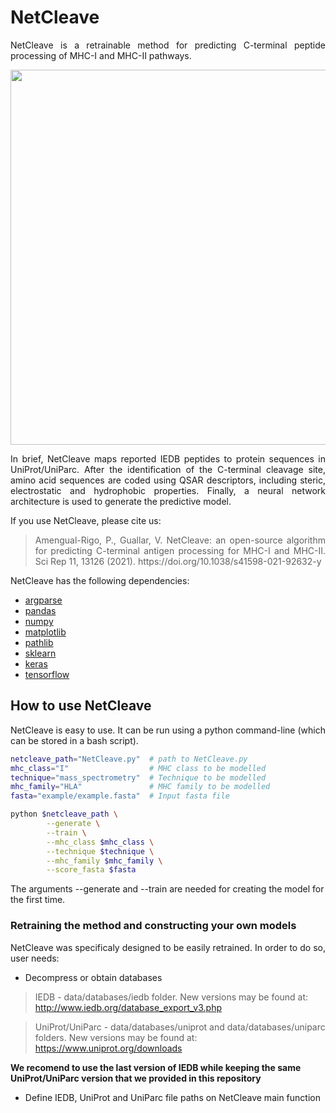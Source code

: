 # NetCleave

<p align="justify">
NetCleave is a retrainable method for predicting C-terminal peptide processing of MHC-I and MHC-II pathways.
</p>

<p align="center">
<img src="images/draw_scheme_method.png" width="600">
</p>

<p align="justify">
In brief, NetCleave maps reported IEDB peptides to protein sequences in UniProt/UniParc. After the identification of the C-terminal cleavage site, amino acid sequences are coded using QSAR descriptors, including steric, electrostatic and hydrophobic properties. Finally, a neural network architecture is used to generate the predictive model.
</p>

If you use NetCleave, please cite us:

> <p align="justify"> Amengual-Rigo, P., Guallar, V. NetCleave: an open-source algorithm for predicting C-terminal antigen processing for MHC-I and MHC-II. Sci Rep 11, 13126 (2021). https://doi.org/10.1038/s41598-021-92632-y
</p>

NetCleave has the following dependencies:

- [argparse](https://docs.python.org/3/library/argparse.html)
- [pandas](https://pandas.pydata.org/)
- [numpy](https://numpy.org/)
- [matplotlib](https://matplotlib.org/)
- [pathlib](https://docs.python.org/3/library/pathlib.html)
- [sklearn](https://scikit-learn.org/stable/)
- [keras](https://keras.io/)
- [tensorflow](https://www.tensorflow.org/)

## How to use NetCleave

<p align="justify">
NetCleave is easy to use. It can be run using a python command-line (which can be stored in a bash script).

```bash
netcleave_path="NetCleave.py"  # path to NetCleave.py
mhc_class="I"                  # MHC class to be modelled
technique="mass_spectrometry"  # Technique to be modelled
mhc_family="HLA"               # MHC family to be modelled
fasta="example/example.fasta"  # Input fasta file

python $netcleave_path \
        --generate \
        --train \
        --mhc_class $mhc_class \
        --technique $technique \
        --mhc_family $mhc_family \
        --score_fasta $fasta
```

The arguments --generate and --train are needed for creating the model for the first time.

</p>

### Retraining the method and constructing your own models

<p align="justify">
NetCleave was specificaly designed to be easily retrained. In order to do so, user needs:

- Decompress or obtain databases
> IEDB - data/databases/iedb folder. New versions may be found at: http://www.iedb.org/database_export_v3.php

> UniProt/UniParc - data/databases/uniprot and data/databases/uniparc folders. New versions may be found at: https://www.uniprot.org/downloads

**We recomend to use the last version of IEDB while keeping the same UniProt/UniParc version that we provided in this repository**

- Define IEDB, UniProt and UniParc file paths on NetCleave main function

